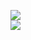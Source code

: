 [![](https://img.shields.io/badge/Made%20With-Github%20Spray-lightgrey.svg?style=for-the-badge&logo=github)](https://github.com/Annihil/github-spray#3311)  
[![](https://i.imgur.com/2DrTn0Z.gif)](https://github.com/Annihil/github-spray)